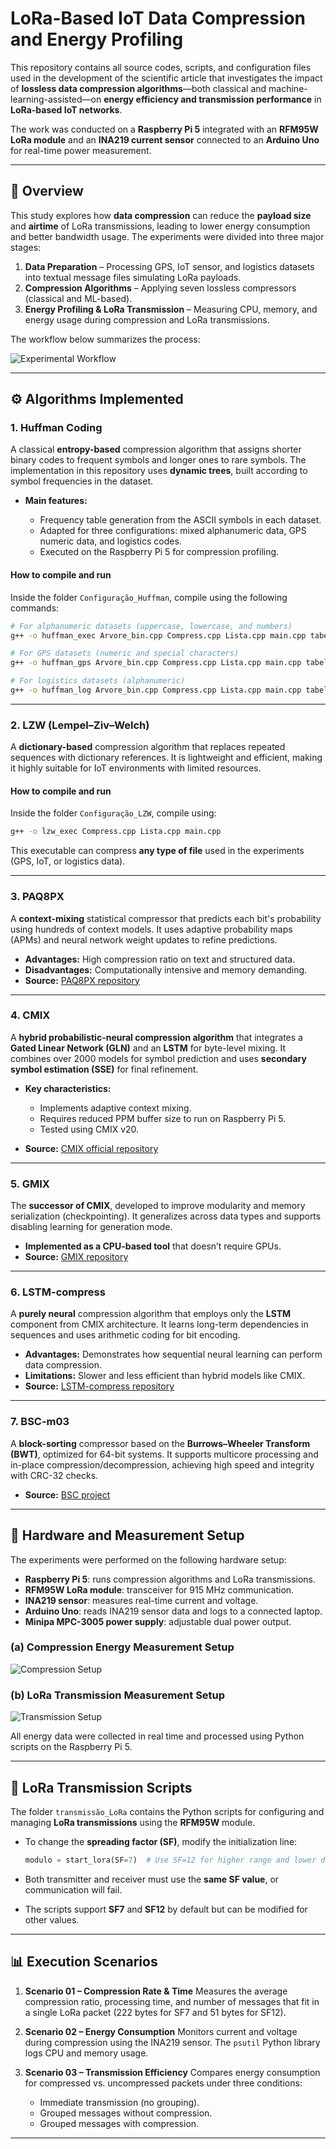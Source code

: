 
# **LoRa-Based IoT Data Compression and Energy Profiling**

This repository contains all source codes, scripts, and configuration files used in the development of the scientific article that investigates the impact of **lossless data compression algorithms**—both classical and machine-learning-assisted—on **energy efficiency and transmission performance** in **LoRa-based IoT networks**.

The work was conducted on a **Raspberry Pi 5** integrated with an **RFM95W LoRa module** and an **INA219 current sensor** connected to an **Arduino Uno** for real-time power measurement.

---

## 📘 **Overview**

This study explores how **data compression** can reduce the **payload size** and **airtime** of LoRa transmissions, leading to lower energy consumption and better bandwidth usage.
The experiments were divided into three major stages:

1. **Data Preparation** – Processing GPS, IoT sensor, and logistics datasets into textual message files simulating LoRa payloads.
2. **Compression Algorithms** – Applying seven lossless compressors (classical and ML-based).
3. **Energy Profiling & LoRa Transmission** – Measuring CPU, memory, and energy usage during compression and LoRa transmissions.

The workflow below summarizes the process:

![Experimental Workflow](Fluxo.png)

---

## ⚙️ **Algorithms Implemented**

### **1. Huffman Coding**

A classical **entropy-based** compression algorithm that assigns shorter binary codes to frequent symbols and longer ones to rare symbols.
The implementation in this repository uses **dynamic trees**, built according to symbol frequencies in the dataset.

* **Main features:**

  * Frequency table generation from the ASCII symbols in each dataset.
  * Adapted for three configurations: mixed alphanumeric data, GPS numeric data, and logistics codes.
  * Executed on the Raspberry Pi 5 for compression profiling.

#### **How to compile and run**

Inside the folder `Configuração_Huffman`, compile using the following commands:

```bash
# For alphanumeric datasets (uppercase, lowercase, and numbers)
g++ -o huffman_exec Arvore_bin.cpp Compress.cpp Lista.cpp main.cpp tabela_mani.cpp

# For GPS datasets (numeric and special characters)
g++ -o huffman_gps Arvore_bin.cpp Compress.cpp Lista.cpp main.cpp tabela_mani.cpp -DGPS

# For logistics datasets (alphanumeric)
g++ -o huffman_log Arvore_bin.cpp Compress.cpp Lista.cpp main.cpp tabela_mani.cpp -DLOG
```

---

### **2. LZW (Lempel–Ziv–Welch)**

A **dictionary-based** compression algorithm that replaces repeated sequences with dictionary references.
It is lightweight and efficient, making it highly suitable for IoT environments with limited resources.

#### **How to compile and run**

Inside the folder `Configuração_LZW`, compile using:

```bash
g++ -o lzw_exec Compress.cpp Lista.cpp main.cpp
```

This executable can compress **any type of file** used in the experiments (GPS, IoT, or logistics data).

---

### **3. PAQ8PX**

A **context-mixing** statistical compressor that predicts each bit's probability using hundreds of context models.
It uses adaptive probability maps (APMs) and neural network weight updates to refine predictions.

* **Advantages:** High compression ratio on text and structured data.
* **Disadvantages:** Computationally intensive and memory demanding.
* **Source:** [PAQ8PX repository](https://github.com/hxim/paq8px)

---

### **4. CMIX**

A **hybrid probabilistic-neural compression algorithm** that integrates a **Gated Linear Network (GLN)** and an **LSTM** for byte-level mixing.
It combines over 2000 models for symbol prediction and uses **secondary symbol estimation (SSE)** for final refinement.

* **Key characteristics:**

  * Implements adaptive context mixing.
  * Requires reduced PPM buffer size to run on Raspberry Pi 5.
  * Tested using CMIX v20.
* **Source:** [CMIX official repository](https://github.com/byronknoll/cmix)

---

### **5. GMIX**

The **successor of CMIX**, developed to improve modularity and memory serialization (checkpointing).
It generalizes across data types and supports disabling learning for generation mode.

* **Implemented as a CPU-based tool** that doesn’t require GPUs.
* **Source:** [GMIX repository](https://github.com/byronknoll/gmix)

---

### **6. LSTM-compress**

A **purely neural** compression algorithm that employs only the **LSTM** component from CMIX architecture.
It learns long-term dependencies in sequences and uses arithmetic coding for bit encoding.

* **Advantages:** Demonstrates how sequential neural learning can perform data compression.
* **Limitations:** Slower and less efficient than hybrid models like CMIX.
* **Source:** [LSTM-compress repository](https://github.com/byronknoll/lstm-compress)

---

### **7. BSC-m03**

A **block-sorting** compressor based on the **Burrows–Wheeler Transform (BWT)**, optimized for 64-bit systems.
It supports multicore processing and in-place compression/decompression, achieving high speed and integrity with CRC-32 checks.

* **Source:** [BSC project](https://github.com/IlyaGrebnov/libbsc)

---

## 🔬 **Hardware and Measurement Setup**

The experiments were performed on the following hardware setup:

* **Raspberry Pi 5**: runs compression algorithms and LoRa transmissions.
* **RFM95W LoRa module**: transceiver for 915 MHz communication.
* **INA219 sensor**: measures real-time current and voltage.
* **Arduino Uno**: reads INA219 sensor data and logs to a connected laptop.
* **Minipa MPC-3005 power supply**: adjustable dual power output.

### **(a) Compression Energy Measurement Setup**

![Compression Setup](JSENLORAFig1.png)

### **(b) LoRa Transmission Measurement Setup**

![Transmission Setup](JSENLORAFig2.png)

All energy data were collected in real time and processed using Python scripts on the Raspberry Pi 5.

---

## 📡 **LoRa Transmission Scripts**

The folder `transmissão_LoRa` contains the Python scripts for configuring and managing **LoRa transmissions** using the **RFM95W** module.

* To change the **spreading factor (SF)**, modify the initialization line:

  ```python
  modulo = start_lora(SF=7)  # Use SF=12 for higher range and lower data rate
  ```
* Both transmitter and receiver must use the **same SF value**, or communication will fail.
* The scripts support **SF7** and **SF12** by default but can be modified for other values.

---

## 📊 **Execution Scenarios**

1. **Scenario 01 – Compression Rate & Time**
   Measures the average compression ratio, processing time, and number of messages that fit in a single LoRa packet (222 bytes for SF7 and 51 bytes for SF12).

2. **Scenario 02 – Energy Consumption**
   Monitors current and voltage during compression using the INA219 sensor.
   The `psutil` Python library logs CPU and memory usage.

3. **Scenario 03 – Transmission Efficiency**
   Compares energy consumption for compressed vs. uncompressed packets under three conditions:

   * Immediate transmission (no grouping).
   * Grouped messages without compression.
   * Grouped messages with compression.

---

